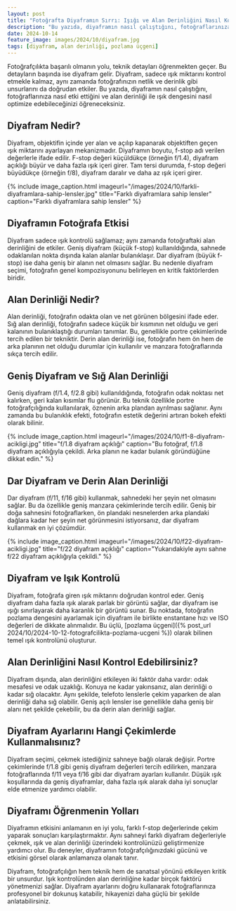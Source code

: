 ```yaml
---
layout: post
title: "Fotoğrafta Diyaframın Sırrı: Işığı ve Alan Derinliğini Nasıl Kontrol Edersiniz?"
description: "Bu yazıda, diyaframın nasıl çalıştığını, fotoğraflarınıza nasıl etki ettiğini ve alan derinliği ile ışık dengesini nasıl optimize edebileceğinizi öğreneceksiniz."
date: 2024-10-14
feature_image: images/2024/10/diyafram.jpg
tags: [diyafram, alan derinliği, pozlama üçgeni]
---
```


Fotoğrafçılıkta başarılı olmanın yolu, teknik detayları öğrenmekten geçer. Bu detayların başında ise diyafram gelir. Diyafram, sadece ışık miktarını kontrol etmekle kalmaz, aynı zamanda fotoğrafınızın netlik ve derinlik gibi unsurlarını da doğrudan etkiler. Bu yazıda, diyaframın nasıl çalıştığını, fotoğraflarınıza nasıl etki ettiğini ve alan derinliği ile ışık dengesini nasıl optimize edebileceğinizi öğreneceksiniz.

<!--more-->

## Diyafram Nedir?

Diyafram, objektifin içinde yer alan ve açılıp kapanarak objektiften geçen ışık miktarını ayarlayan mekanizmadır. Diyaframın boyutu, f-stop adı verilen değerlerle ifade edilir. F-stop değeri küçüldükçe (örneğin f/1.4), diyafram açıklığı büyür ve daha fazla ışık içeri girer. Tam tersi durumda, f-stop değeri büyüdükçe (örneğin f/8), diyafram daralır ve daha az ışık içeri girer.

{% include image_caption.html imageurl="/images/2024/10/farkli-diyaframlara-sahip-lensler.jpg" title="Farklı diyaframlara sahip lensler" caption="Farklı diyaframlara sahip lensler" %}

## Diyaframın Fotoğrafa Etkisi

Diyafram sadece ışık kontrolü sağlamaz; aynı zamanda fotoğraftaki alan derinliğini de etkiler. Geniş diyafram (küçük f-stop) kullanıldığında, sahnede odaklanılan nokta dışında kalan alanlar bulanıklaşır. Dar diyafram (büyük f-stop) ise daha geniş bir alanın net olmasını sağlar. Bu nedenle diyafram seçimi, fotoğrafın genel kompozisyonunu belirleyen en kritik faktörlerden biridir.

## Alan Derinliği Nedir?

Alan derinliği, fotoğrafın odakta olan ve net görünen bölgesini ifade eder. Sığ alan derinliği, fotoğrafın sadece küçük bir kısmının net olduğu ve geri kalanının bulanıklaştığı durumları tanımlar. Bu, genellikle portre çekimlerinde tercih edilen bir tekniktir. Derin alan derinliği ise, fotoğrafın hem ön hem de arka planının net olduğu durumlar için kullanılır ve manzara fotoğraflarında sıkça tercih edilir.

## Geniş Diyafram ve Sığ Alan Derinliği

Geniş diyafram (f/1.4, f/2.8 gibi) kullanıldığında, fotoğrafın odak noktası net kalırken, geri kalan kısımlar flu görünür. Bu teknik özellikle portre fotoğrafçılığında kullanılarak, öznenin arka plandan ayrılması sağlanır. Aynı zamanda bu bulanıklık efekti, fotoğrafın estetik değerini artıran bokeh efekti olarak bilinir.

{% include image_caption.html imageurl="/images/2024/10/f1-8-diyafram-acikligi.jpg" title="f/1.8 diyafram açıklığı" caption="Bu fotoğraf, f/1.8 diyafram açıklığıyla çekildi. Arka planın ne kadar bulanık göründüğüne dikkat edin." %}

## Dar Diyafram ve Derin Alan Derinliği

Dar diyafram (f/11, f/16 gibi) kullanmak, sahnedeki her şeyin net olmasını sağlar. Bu da özellikle geniş manzara çekimlerinde tercih edilir. Geniş bir doğa sahnesini fotoğraflarken, ön plandaki nesnelerden arka plandaki dağlara kadar her şeyin net görünmesini istiyorsanız, dar diyafram kullanmak en iyi çözümdür.

{% include image_caption.html imageurl="/images/2024/10/f22-diyafram-acikligi.jpg" title="f/22 diyafram açıklığı" caption="Yukarıdakiyle aynı sahne f/22 diyafram açıklığıyla çekildi." %}

## Diyafram ve Işık Kontrolü

Diyafram, fotoğrafa giren ışık miktarını doğrudan kontrol eder. Geniş diyafram daha fazla ışık alarak parlak bir görüntü sağlar, dar diyafram ise ışığı sınırlayarak daha karanlık bir görüntü sunar. Bu noktada, fotoğrafın pozlama dengesini ayarlamak için diyafram ile birlikte enstantane hızı ve ISO değerleri de dikkate alınmalıdır. Bu üçlü, [pozlama üçgeni]({% post_url 2024/10/2024-10-12-fotografcilikta-pozlama-ucgeni %}) olarak bilinen temel ışık kontrolünü oluşturur.

## Alan Derinliğini Nasıl Kontrol Edebilirsiniz?

Diyafram dışında, alan derinliğini etkileyen iki faktör daha vardır: odak mesafesi ve odak uzaklığı. Konuya ne kadar yakınsanız, alan derinliği o kadar sığ olacaktır. Aynı şekilde, telefoto lenslerle çekim yaparken de alan derinliği daha sığ olabilir. Geniş açılı lensler ise genellikle daha geniş bir alanı net şekilde çekebilir, bu da derin alan derinliği sağlar.

## Diyafram Ayarlarını Hangi Çekimlerde Kullanmalısınız?

Diyafram seçimi, çekmek istediğiniz sahneye bağlı olarak değişir. Portre çekimlerinde f/1.8 gibi geniş diyafram değerleri tercih edilirken, manzara fotoğraflarında f/11 veya f/16 gibi dar diyafram ayarları kullanılır. Düşük ışık koşullarında da geniş diyaframlar, daha fazla ışık alarak daha iyi sonuçlar elde etmenize yardımcı olabilir.

## Diyaframı Öğrenmenin Yolları
Diyaframın etkisini anlamanın en iyi yolu, farklı f-stop değerlerinde çekim yaparak sonuçları karşılaştırmaktır. Aynı sahneyi farklı diyafram değerleriyle çekmek, ışık ve alan derinliği üzerindeki kontrolünüzü geliştirmenize yardımcı olur. Bu deneyler, diyaframın fotoğrafçılığınızdaki gücünü ve etkisini görsel olarak anlamanıza olanak tanır.

Diyafram, fotoğrafçılığın hem teknik hem de sanatsal yönünü etkileyen kritik bir unsurdur. Işık kontrolünden alan derinliğine kadar birçok faktörü yönetmenizi sağlar. Diyafram ayarlarını doğru kullanarak fotoğraflarınıza profesyonel bir dokunuş katabilir, hikayenizi daha güçlü bir şekilde anlatabilirsiniz.